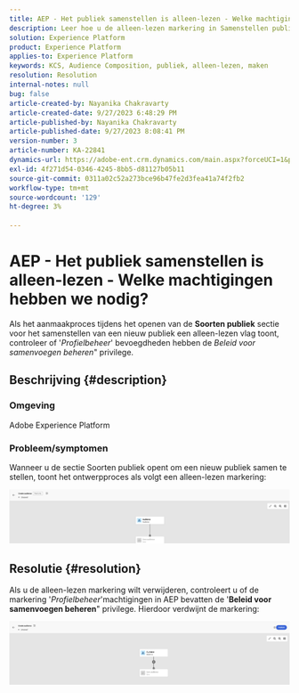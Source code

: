 ```yaml
---
title: AEP - Het publiek samenstellen is alleen-lezen - Welke machtigingen hebben we nodig?
description: Leer hoe u de alleen-lezen markering in Samenstellen publiek in AEP verwijdert. Machtigingen moeten het voorrecht 'Beleid voor samenvoegen beheren' bevatten.
solution: Experience Platform
product: Experience Platform
applies-to: Experience Platform
keywords: KCS, Audience Composition, publiek, alleen-lezen, maken
resolution: Resolution
internal-notes: null
bug: false
article-created-by: Nayanika Chakravarty
article-created-date: 9/27/2023 6:48:29 PM
article-published-by: Nayanika Chakravarty
article-published-date: 9/27/2023 8:08:41 PM
version-number: 3
article-number: KA-22841
dynamics-url: https://adobe-ent.crm.dynamics.com/main.aspx?forceUCI=1&pagetype=entityrecord&etn=knowledgearticle&id=c11bf86f-665d-ee11-be6f-6045bd006149
exl-id: 4f271d54-0346-4245-8bb5-d81127b05b11
source-git-commit: 0311a02c52a273bce96b47fe2d3fea41a74f2fb2
workflow-type: tm+mt
source-wordcount: '129'
ht-degree: 3%

---
```


# AEP - Het publiek samenstellen is alleen-lezen - Welke machtigingen hebben we nodig?


Als het aanmaakproces tijdens het openen van de <b>Soorten publiek</b> sectie voor het samenstellen van een nieuw publiek een alleen-lezen vlag toont, controleer of &#39;*Profielbeheer*&#39; bevoegdheden hebben de *Beleid voor samenvoegen beheren*&quot; privilege.

## Beschrijving {#description}


### Omgeving

Adobe Experience Platform

### Probleem/symptomen

Wanneer u de sectie Soorten publiek opent om een nieuw publiek samen te stellen, toont het ontwerpproces als volgt een alleen-lezen markering:

![](assets/___c21bf86f-665d-ee11-be6f-6045bd006149___.png)


## Resolutie {#resolution}


Als u de alleen-lezen markering wilt verwijderen, controleert u of de markering &#39;*Profielbeheer*&#39;machtigingen in AEP bevatten de &#39;<b>Beleid voor samenvoegen beheren</b>&quot; privilege. Hierdoor verdwijnt de markering:

![](assets/833c8ec9-ec56-ee11-be6f-6045bd0065f9.png)
